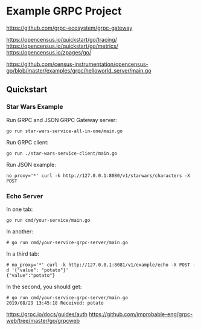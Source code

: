 # Example GRPC Project

https://github.com/grpc-ecosystem/grpc-gateway

https://opencensus.io/quickstart/go/tracing/
https://opencensus.io/quickstart/go/metrics/
https://opencensus.io/zpages/go/

https://github.com/census-instrumentation/opencensus-go/blob/master/examples/grpc/helloworld_server/main.go

## Quickstart

### Star Wars Example

Run GRPC and JSON GRPC Gateway server:
```
go run star-wars-service-all-in-one/main.go
```

Run GRPC client:
```
go run ./star-wars-service-client/main.go
```

Run JSON example:
```
no_proxy='*' curl -k http://127.0.0.1:8080/v1/starwars/characters -X POST
```

### Echo Server

In one tab:

```
go run cmd/your-service/main.go
```

In another:

```
# go run cmd/your-service-grpc-server/main.go
```

In a third tab:

```
# no_proxy='*' curl -k http://127.0.0.1:8081/v1/example/echo -X POST -d '{"value": "potato"}'
{"value":"potato"}
```

In the second, you should get:

```
# go run cmd/your-service-grpc-server/main.go
2019/08/29 13:45:18 Received: potato
```
https://grpc.io/docs/guides/auth
https://github.com/improbable-eng/grpc-web/tree/master/go/grpcweb
